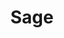 ---
layout: default
title: Sage
description: A collection of macros for use with the Sage class
has_children: true
permalink: /FFXIV-Macros/DoM/Healer/Sage
---